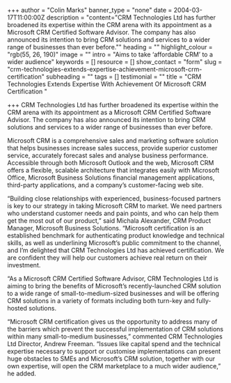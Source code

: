 +++
author = "Colin Marks"
banner_type = "none"
date = 2004-03-17T11:00:00Z
description = "content=\"CRM Technologies Ltd has further broadened its expertise within the CRM arena with its appointment as a Microsoft CRM Certified Software Advisor. The company has also announced its intention to bring CRM solutions and services to a wider range of businesses than ever before.\""
heading = ""
highlight_colour = "rgb(55, 26, 190)"
image = ""
intro = "Aims to take ‘affordable CRM’ to a wider audience"
keywords = []
resource = []
show_contact = "form"
slug = "crm-technologies-extends-expertise-achievement-microsoft-crm-certification"
subheading = ""
tags = []
testimonial = ""
title = "CRM Technologies Extends Expertise With Achievement Of Microsoft CRM Certification "

+++
CRM Technologies Ltd has further broadened its expertise within the CRM arena with its appointment as a Microsoft CRM Certified Software Advisor. The company has also announced its intention to bring CRM solutions and services to a wider range of businesses than ever before.

Microsoft CRM is a comprehensive sales and marketing software solution that helps businesses increase sales success, provide superior customer service, accurately forecast sales and analyse business performance. Accessible through both Microsoft Outlook and the web, Microsoft CRM offers a flexible, scalable architecture that integrates easily with Microsoft Office, Microsoft Business Solutions financial management applications, third-party applications, and a company’s customer-facing web site.

“Building close relationships with experienced, business-focused partners is key to our strategy in taking Microsoft CRM to market. We need partners who understand customer needs and pain points, and who can help them get the most out of our product,” said Michala Alexander, CRM Product Manager, Microsoft Business Solutions. “Microsoft certification is an established benchmark for authenticating product knowledge and technical skills, as well as underlining Microsoft’s public commitment to the channel, and I’m delighted that CRM Technologies Ltd has achieved certification. We are confident they will help our customers achieve real return on their investment.

“As a Microsoft CRM Certified Software Advisor, CRM Technologies Ltd is aiming to bring the benefits of Microsoft’s recently-launched CRM solution to a wide range of small-to-medium-sized businesses and will be offering CRM solutions in a variety of formats including both turn-key and fully-hosted solutions.

“Microsoft CRM certification gives us the opportunity to address many of the barriers which prevent the successful implementation of CRM solutions within many small-to-medium businesses,” commented CRM Technologies Ltd Director, Andrew Freeman. “Issues like capital spend and the technical expertise necessary to support or customise implementations can present huge obstacles to SMEs and Microsoft’s CRM solution, together with our own expertise, will open the CRM marketplace to a much wider audience,” he added.